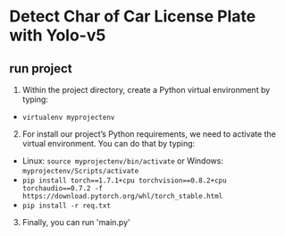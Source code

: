 # Detect Char of Car License Plate with Yolo-v5
## run project
1. Within the project directory, create a Python virtual environment by typing:
- `virtualenv myprojectenv`
2. For install our project’s Python requirements, we need to activate the virtual environment. You can do that by typing:
- Linux: `source myprojectenv/bin/activate` or Windows: `myprojectenv/Scripts/activate`
- `pip install torch==1.7.1+cpu torchvision==0.8.2+cpu torchaudio==0.7.2 -f https://download.pytorch.org/whl/torch_stable.html`
- `pip install -r req.txt`
3. Finally, you can run 'main.py'
